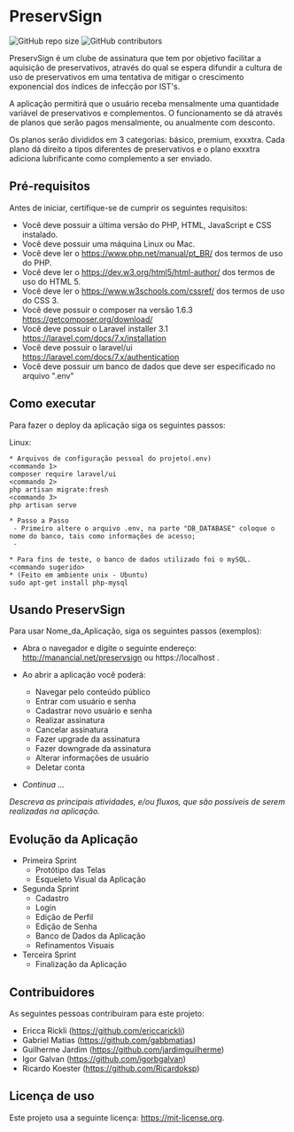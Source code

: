 # PreservSign

<!--- Exemplos de badges. Acesse https://shields.io para outras opções. Você pode querer incluir informações de dependencias, build, testes, licença, etc. --->
![GitHub repo size](https://img.shields.io/github/repo-size/igorbgalvan/progweb13)
![GitHub contributors](https://img.shields.io/github/contributors/igorbgalvan/progweb13)

PreservSign é um clube de assinatura que tem por objetivo facilitar a aquisição de preservativos, através do qual se espera difundir a cultura de uso de preservativos em uma tentativa de mitigar o crescimento exponencial dos índices de infecção por IST's.

A aplicação permitirá que o usuário receba mensalmente uma quantidade variável de preservativos e complementos. O funcionamento se dá através de planos que serão pagos mensalmente, ou anualmente com desconto.

Os planos serão divididos em 3 categorias: básico, premium, exxxtra. Cada plano dá direito a tipos diferentes de preservativos e o plano exxxtra adiciona lubrificante como complemento a ser enviado.


## Pré-requisitos

Antes de iniciar, certifique-se de cumprir os seguintes requisitos:
<!--- Estes são alguns exemplos de requisitos. Adicione, duplique e remove como necessário --->
* Você deve possuir a última versão do PHP, HTML, JavaScript e CSS instalado.
* Você deve possuir uma máquina Linux ou Mac.
* Você deve ler o https://www.php.net/manual/pt_BR/ dos termos de uso do PHP.
* Você deve ler o https://dev.w3.org/html5/html-author/ dos termos de uso do HTML 5.
* Você deve ler o https://www.w3schools.com/cssref/ dos termos de uso do CSS 3.
* Você deve possuir o composer na versão 1.6.3 https://getcomposer.org/download/
* Você deve possuir o Laravel installer 3.1 https://laravel.com/docs/7.x/installation
* Você deve possuir o laravel/ui https://laravel.com/docs/7.x/authentication
* Você deve possuir um banco de dados que deve ser especificado no arquivo ".env"

## Como executar

Para fazer o deploy da aplicação siga os seguintes passos:

Linux:
```
* Arquivos de configuração pessoal do projeto(.env)
<commando 1>
composer require laravel/ui
<commando 2>
php artisan migrate:fresh
<commando 3>
php artisan serve

* Passo a Passo
 - Primeiro altere o arquivo .env, na parte "DB_DATABASE" coloque o nome do banco, tais como informações de acesso;
 - 

* Para fins de teste, o banco de dados utilizado foi o mySQL.
<commando sugerido>
* (Feito em ambiente unix - Ubuntu)
sudo apt-get install php-mysql
```

## Usando PreservSign

Para usar Nome_da_Aplicação, siga os seguintes passos (exemplos):
* Abra o navegador e digite o seguinte endereço: http://manancial.net/preservsign ou https://localhost .
* Ao abrir a aplicação você poderá:
  * Navegar pelo conteúdo público
  * Entrar com usuário e senha
  * Cadastrar novo usuário e senha
  * Realizar assinatura
  * Cancelar assinatura
  * Fazer upgrade da assinatura
  * Fazer downgrade da assinatura
  * Alterar informações de usuário
  * Deletar conta

* *Continua ...*  

*Descreva as principais atividades, e/ou fluxos, que são possíveis de serem realizadas na aplicação.*

## Evolução da Aplicação
* Primeira Sprint
    * Protótipo das Telas
    * Esqueleto Visual da Aplicação
* Segunda Sprint
    * Cadastro
    * Login
    * Edição de Perfil
    * Edição de Senha
    * Banco de Dados da Aplicação
    * Refinamentos Visuais
* Terceira Sprint
    * Finalização da Aplicação 

## Contribuidores

As seguintes pessoas contribuiram para este projeto:

* Ericca Rickli (https://github.com/ericcarickli)
* Gabriel Matias (https://github.com/gabbmatias)
* Guilherme Jardim (https://github.com/jardimguilherme)
* Igor Galvan (https://github.com/igorbgalvan)
* Ricardo Koester (https://github.com/Ricardoksp)

## Licença de uso

<!--- Se não tiver certeza de qual, verifique este site: https://choosealicense.com/--->
Este projeto usa a seguinte licença: https://mit-license.org.
